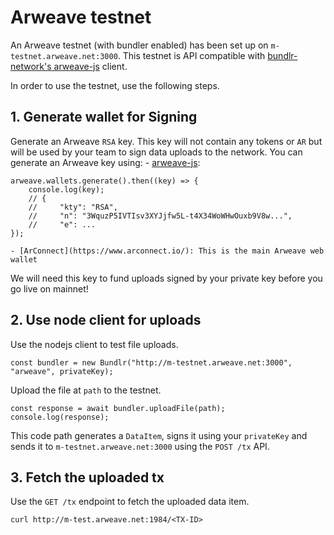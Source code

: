 # Arweave testnet

An Arweave testnet (with bundler enabled) has been set up on `m-testnet.arweave.net:3000`. This testnet is API compatible with [bundlr-network's arweave-js](https://github.com/Bundlr-Network/js-client) client. 

In order to use the testnet, use the following steps. 

## 1. Generate wallet for Signing
Generate an Arweave `RSA` key. This key will not contain any tokens or `AR` but will be used by your team to sign data uploads to the network. You can generate an Arweave key using: 
    - [arweave-js](https://github.com/ArweaveTeam/arweave-js#create-a-new-wallet-and-private-key): 
```
arweave.wallets.generate().then((key) => {
    console.log(key);
    // {
    //     "kty": "RSA",
    //     "n": "3WquzP5IVTIsv3XYJjfw5L-t4X34WoWHwOuxb9V8w...",
    //     "e": ...
});
```

    - [ArConnect](https://www.arconnect.io/): This is the main Arweave web wallet

We will need this key to fund uploads signed by your private key before you go live on mainnet! 

## 2. Use node client for uploads 

Use the nodejs client to test file uploads. 
```
const bundler = new Bundlr("http://m-testnet.arweave.net:3000", "arweave", privateKey);
```

Upload the file at `path` to the testnet. 
```
const response = await bundler.uploadFile(path);
console.log(response);
```

This code path generates a `DataItem`, signs it using your `privateKey` and sends it to `m-testnet.arweave.net:3000` using the `POST /tx` API.

## 3. Fetch the uploaded tx

Use the `GET /tx` endpoint to fetch the uploaded data item. 
```
curl http://m-test.arweave.net:1984/<TX-ID>
```
